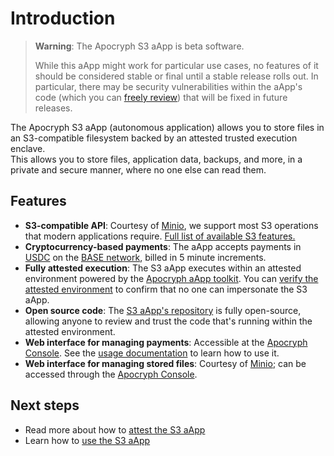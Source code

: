 # Introduction

> **Warning**: The Apocryph S3 aApp is beta software.
>
> While this aApp might work for particular use cases, no features of it should be considered stable or final until a stable release rolls out. In particular, there may be security vulnerabilities within the aApp's code (which you can [freely review](https://github.com/comrade-coop/s3-aapp)) that will be fixed in future releases.

The Apocryph S3 aApp (autonomous application) allows you to store files in an S3-compatible filesystem backed by an attested trusted execution enclave.  
This allows you to store files, application data, backups, and more, in a private and secure manner, where no one else can read them.

## Features

* **S3-compatible API**: Courtesy of [Minio](https://min.io/), we support most S3 operations that modern applications require. [Full list of available S3 features.](https://min.io/docs/minio/linux/reference/s3-api-compatibility.html)
* **Cryptocurrency-based payments**: The aApp accepts payments in [USDC](https://www.circle.com/multi-chain-usdc/base) on the [BASE network](https://www.base.org), billed in 5 minute increments.
* **Fully attested execution**: The S3 aApp executes within an attested environment powered by the [Apocryph aApp toolkit](https://github.com/comrade-coop/aapp-toolkit). You can [verify the attested environment](./ATTESTATION.md) to confirm that no one can impersonate the S3 aApp.
* **Open source code**: The [S3 aApp's repository](https://github.com/comrade-coop/s3-aapp) is fully open-source, allowing anyone to review and trust the code that's running within the attested environment.
* **Web interface for managing payments**: Accessible at the [Apocryph Console](https://console.apocryph.io). See the [usage documentation](./USAGE.md) to learn how to use it.
* **Web interface for managing stored files**: Courtesy of [Minio](https://min.io/); can be accessed through the [Apocryph Console](https://console.apocryph.io).

## Next steps

* Read more about how to [attest the S3 aApp](./ATTESTATION.md)
* Learn how to [use the S3 aApp](./USAGE.md)
